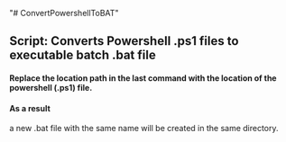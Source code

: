 "# ConvertPowershellToBAT" 

## Script: Converts Powershell .ps1 files to executable batch .bat file

#### Replace the location path in the last command with the location of the powershell (.ps1) file.
#### As a result 
a new .bat file with the same name will be created in the same directory.
